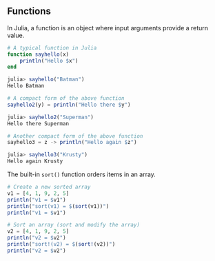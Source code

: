 ---
---

## Functions

In Julia, a function is an object where input arguments provide a return value.

```julia
# A typical function in Julia
function sayhello(x)
    println("Hello $x")
end

julia> sayhello("Batman")
Hello Batman

# A compact form of the above function
sayhello2(y) = println("Hello there $y")

julia> sayhello2("Superman")
Hello there Superman

# Another compact form of the above function
sayhello3 = z -> println("Hello again $z")

julia> sayhello3("Krusty")
Hello again Krusty
```

The built-in `sort()` function orders items in an array.

```julia
# Create a new sorted array
v1 = [4, 1, 9, 2, 5]
println("v1 = $v1")
println("sort(v1) = $(sort(v1))")
println("v1 = $v1")

# Sort an array (sort and modify the array)
v2 = [4, 1, 9, 2, 5]
println("v2 = $v2")
println("sort!(v2) = $(sort!(v2))")
println("v2 = $v2")
```
